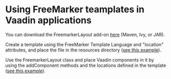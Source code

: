 # Using FreeMarker teamplates in Vaadin applications

You can download the FreemarkerLayout add-on [here](https://vaadin.com/directory#!addon/freemarkerlayout-add-on) (Maven, Ivy, or JAR).

Create a template using the FreeMarker Template Language and "location" attributes, and place the file in the resources directory ([see this example](https://github.com/alejandro-du/freemarker-layout/blob/master/freemarker-layout-demo/src/main/resources/templates/products-table.html)).

Use the FreemarkerLayout class and place Vaadin components in it by using the addComponent methods and the locations defined in the template ([see this example](https://github.com/alejandro-du/freemarker-layout/blob/master/freemarker-layout-demo/src/main/java/org/vaadin/freemarker/demo/ui/ProductsTable.java)).
